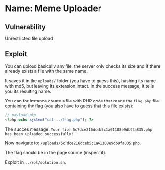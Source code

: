 # Name: Meme Uploader

## Vulnerability

Unrestricted file upload

## Exploit

You can upload basically any file, the server only checks its size and if there already exists a file with the same name.

It saves it in the `uploads/` folder (you have to guess this), hashing its name with md5, but leaving its extension intact.
In the success message, it tells you its resulting name.

You can for instance create a file with PHP code that reads the `flag.php` file containing the flag (you also have to guess that this file exists):

```php
// payload.php
<?php echo system("cat ../flag.php"); ?>
```

The succes message: `Your file 5c7dce216dceb5c1a61108e9db9fa835.php has been uploaded successfully!`

Now navigate to: `/uploads/5c7dce216dceb5c1a61108e9db9fa835.php`.

The flag should be in the page source (inspect it).

Exploit in `../sol/solution.sh`.
